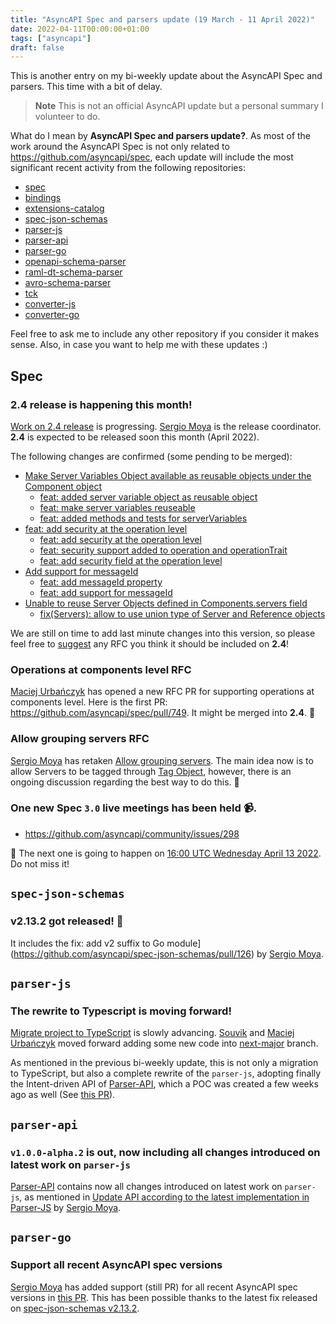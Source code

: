 ```yaml
---
title: "AsyncAPI Spec and parsers update (19 March - 11 April 2022)"
date: 2022-04-11T00:00:00+01:00
tags: ["asyncapi"]
draft: false
---
```


This is another entry on my bi-weekly update about the AsyncAPI Spec and parsers. This time with a bit of delay.

> **Note**
> This is not an official AsyncAPI update but a personal summary I volunteer to do.

What do I mean by **AsyncAPI Spec and parsers update?**. As most of the work around the AsyncAPI Spec is not only related to https://github.com/asyncapi/spec, each update will include the most significant recent activity from the following repositories:

- [spec](https://github.com/asyncapi/spec)
- [bindings](https://github.com/asyncapi/bindings)
- [extensions-catalog](https://github.com/asyncapi/extensions-catalog)
- [spec-json-schemas](https://github.com/asyncapi/spec-json-schemas)
- [parser-js](https://github.com/asyncapi/parser-js)
- [parser-api](https://github.com/asyncapi/parser-api)
- [parser-go](https://github.com/asyncapi/parser-go)
- [openapi-schema-parser](https://github.com/asyncapi/openapi-schema-parser)
- [raml-dt-schema-parser](https://github.com/asyncapi/raml-dt-schema-parser)
- [avro-schema-parser](https://github.com/asyncapi/avro-schema-parser)
- [tck](https://github.com/asyncapi/tck)
- [converter-js](https://github.com/asyncapi/converter-js)
- [converter-go](https://github.com/asyncapi/converter-go)

Feel free to ask me to include any other repository if you consider it makes sense. Also, in case you want to help me with these updates :)

## Spec

### 2.4 release is happening this month!
[Work on 2.4 release](https://github.com/asyncapi/spec/issues/735) is progressing. [Sergio Moya](https://github.com/smoya) is the release coordinator.
**2.4** is expected to be released soon this month (April 2022).

The following changes are confirmed (some pending to be merged):

-  [Make Server Variables Object available as reusable objects under the Component object](https://github.com/asyncapi/spec/issues/707)
    - [feat: added server variable object as reusable object](https://github.com/asyncapi/spec/pull/717)
    - [feat: make server variables reuseable](https://github.com/asyncapi/spec-json-schemas/pull/174)
    - [feat: added methods and tests for serverVariables](https://github.com/asyncapi/parser-js/pull/476)
 - [feat: add security at the operation level](https://github.com/asyncapi/spec/pull/584)
   - [feat: add security at the operation level](https://github.com/asyncapi/spec/pull/584)
   - [feat: security support added to operation and operationTrait](https://github.com/asyncapi/spec-json-schemas/pull/189)
   - [feat: add security field at the operation level](https://github.com/asyncapi/parser-js/pull/505)
 - [Add support for messageId](https://github.com/asyncapi/spec/issues/458)
    - [feat: add messageId property](https://github.com/asyncapi/spec-json-schemas/pull/195)
    - [feat: add support for messageId](https://github.com/asyncapi/parser-js/pull/510)
 - [Unable to reuse Server Objects defined in Components.servers field](https://github.com/asyncapi/spec/issues/705)
    - [fix(Servers): allow to use union type of Server and Reference objects](https://github.com/asyncapi/spec/pull/706)

We are still on time to add last minute changes into this version, so please feel free to [suggest](https://github.com/asyncapi/spec/issues/735) any RFC you think it should be included on **2.4**! 

### Operations at components level RFC

[Maciej Urbańczyk](https://github.com/magicmatatjahu) has opened a new RFC PR for supporting operations at components level. Here is the first PR: https://github.com/asyncapi/spec/pull/749. It might be merged into **2.4**. 👀

### Allow grouping servers RFC

[Sergio Moya](https://github.com/smoya) has retaken [Allow grouping servers](https://github.com/asyncapi/spec/issues/654). The main idea now is to allow Servers to be tagged through [Tag Object](https://www.asyncapi.com/docs/specifications/v2.3.0#tagObject), however, there is an ongoing discussion regarding the best way to do this. 👀

### One new Spec `3.0` live meetings has been held 📹.

- https://github.com/asyncapi/community/issues/298

📅 The next one is going to happen on [16:00 UTC Wednesday April 13 2022](https://github.com/asyncapi/community/issues/307). Do not miss it!

## `spec-json-schemas`

### v2.13.2 got released! 🎉

It includes the fix: add v2 suffix to Go module](https://github.com/asyncapi/spec-json-schemas/pull/126) by [Sergio Moya](https://github.com/smoya).

## `parser-js`

### The rewrite to Typescript is moving forward!
[Migrate project to TypeScript](https://github.com/asyncapi/parser-js/issues/482) is slowly advancing. [Souvik](https://github.com/Souvikns) and [Maciej Urbańczyk](https://github.com/magicmatatjahu) moved forward adding some new code into [next-major](https://github.com/asyncapi/parser-js/tree/next-major) branch.

As mentioned in the previous bi-weekly update, this is not only a migration to TypeScript, but also a complete rewrite of the `parser-js`, adopting finally the Intent-driven API of [Parser-API](https://github.com/asyncapi/parser-api), which a POC was created a few weeks ago as well (See [this PR](https://github.com/asyncapi/parser-js/pull/453)).

## `parser-api`

### `v1.0.0-alpha.2` is out, now including all changes introduced on latest work on `parser-js`
[Parser-API](https://github.com/asyncapi/parser-api/blob/master/docs/v1.md) contains now all changes introduced on latest work on `parser-js`, as mentioned in [Update API according to the latest implementation in Parser-JS](https://github.com/asyncapi/parser-api/issues/53) by [Sergio Moya](https://github.com/smoya).

## `parser-go` 

### Support all recent AsyncAPI spec versions
[Sergio Moya](https://github.com/smoya) has added support (still PR) for all recent AsyncAPI spec versions in [this PR](https://github.com/asyncapi/parser-go/pull/117). This has been possible thanks to the latest fix released on [spec-json-schemas v2.13.2](https://github.com/asyncapi/spec-json-schemas/releases/tag/v2.13.2).